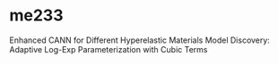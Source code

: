 # me233
Enhanced CANN for Different Hyperelastic Materials Model Discovery: Adaptive Log-Exp Parameterization with Cubic Terms
